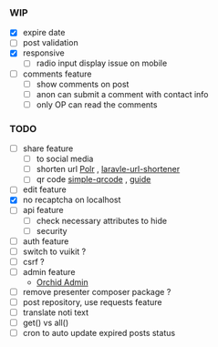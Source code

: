 ### **WIP**

- [x] expire date
- [ ] post validation
- [x] responsive
  - [ ] radio input display issue on mobile
- [ ] comments feature
  - [ ] show comments on post
  - [ ] anon can submit a comment with contact info
  - [ ] only OP can read the comments

### **TODO**

- [ ] share feature
  - [ ] to social media
  - [ ] shorten url [Polr](https://github.com/cydrobolt/polr/)
    , [laravle-url-shortener](https://github.com/LaraCrafts/laravel-url-shortener)
  - [ ] qr code [simple-qrcode](https://github.com/SimpleSoftwareIO/simple-qrcode)
    , [guide](https://kerneldev.com/qr-codes-in-laravel-complete-guide/)
- [ ] edit feature
- [x] no recaptcha on localhost
- [ ] api feature
  - [ ] check necessary attributes to hide
  - [ ] security
- [ ] auth feature
- [ ] switch to vuikit ?
- [ ] csrf ?
- [ ] admin feature
  - [Orchid Admin](https://www.notion.so/Orchid-Admin-6cf1211499b347f68dad4b00152cffe0)
- [ ] remove presenter composer package ?
- [ ] post repository, use requests feature
- [ ] translate noti text
- [ ] get() vs all()
- [ ] cron to auto update expired posts status
